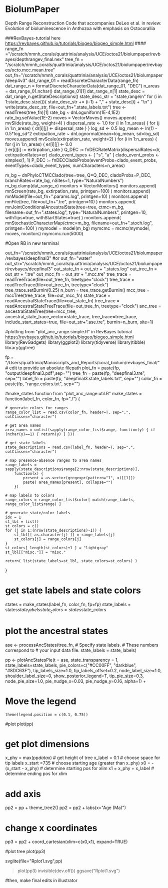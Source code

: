 # BiolumPaper

Depth Range Reconstruction Code that accompanies DeLeo et al. in review: Evolution of bioluminescence in Anthozoa with emphasis on Octocorallia


###RevBayes-tutorial here https://revbayes.github.io/tutorials/biogeo/biogeo_simple.html ####
range_fn ="/scratch/nmnh_corals/quattrinia/analysis/UCE/octos21/biolumpaper/revbayes/depthrangev_final.nex" 
tree_fn = "/scratch/nmnh_corals/quattrinia/analysis/UCE/octos21/biolumpaper/revbayes/octo.mcc.mean.tree"
out_fn="/scratch/nmnh_corals/quattrinia/analysis/UCE/octos21/biolumpaper/deep4v3"
dat_range_01 = readDiscreteCharacterData(range_fn)
dat_range_n = formatDiscreteCharacterData(dat_range_01, "DEC")
n_areas = dat_range_01.nchar()
dat_range_01[1]
dat_range_n[1]
state_desc = dat_range_n.getStateDescriptions()
state_desc_str = "state,range\n"
for (i in 1:state_desc.size()){
    state_desc_str += (i-1) + "," + state_desc[i] + "\n"
}
write(state_desc_str, file=out_fn+".state_labels.txt")
tree <- readTrees(tree_fn)[1]
rate_bg ~ dnLoguniform(1E-4,1E2)
rate_bg.setValue(1E-2)
moves = VectorMoves()
moves.append( mvSlide(rate_bg, weight=4) )
dispersal_rate <- 1.0
for (i in 1:n_areas) {
  for (j in 1:n_areas) {
    dr[i][j] <- dispersal_rate
  }
}
log_sd <- 0.5
log_mean <- ln(1) - 0.5*log_sd^2
extirpation_rate ~ dnLognormal(mean=log_mean, sd=log_sd)
moves.append( mvScale(extirpation_rate, weight=2) )
for (i in 1:n_areas) {
  for (j in 1:n_areas) {
    er[i][j] <- 0.0       
  }
  er[i][i] := extirpation_rate
}
Q_DEC := fnDECRateMatrix(dispersalRates=dr, extirpationRates=er)
clado_event_types <- [ "s", "a" ]
clado_event_probs <- simplex(1, 1)
P_DEC := fnDECCladoProbs(eventProbs=clado_event_probs,
                            eventTypes=clado_event_types,
                            numCharacters=n_areas)
                            
m_bg ~ dnPhyloCTMCClado(tree=tree,
                           Q=Q_DEC,
                           cladoProbs=P_DEC,
                           branchRates=rate_bg,
                           nSites=1,
                           type="NaturalNumbers")
m_bg.clamp(dat_range_n)
monitors = VectorMonitors()
monitors.append( mnScreen(rate_bg, extirpation_rate, printgen=100) )
monitors.append( mnModel(file=out_fn+".params.log", printgen=10) )
monitors.append( mnFile(tree, file=out_fn+".tre", printgen=10) )
monitors.append( mnJointConditionalAncestralState(tree=tree,
                                                  ctmc=m_bg,
                                                  filename=out_fn+".states.log",
                                                  type="NaturalNumbers",
                                                  printgen=10,
                                                  withTips=true,
                                                  withStartStates=true) )
monitors.append( mnStochasticCharacterMap(ctmc=m_bg,
                                          filename=out_fn+".stoch.log",
                                          printgen=100) )
mymodel = model(m_bg)
mymcmc = mcmc(mymodel, moves, monitors)
mymcmc.run(5000)

#Open RB in new terminal

out_fn="/scratch/nmnh_corals/quattrinia/analysis/UCE/octos21/biolumpaper/revbayes/deepfinal3" 
	#or out_fn="water" 
out_str="/scratch/nmnh_corals/quattrinia/analysis/UCE/octos21/biolumpaper/revbayes/deepfinal3" 
out_state_fn = out_str + ".states.log"
out_tree_fn = out_str + ".tre"
out_mcc_fn = out_str + ".mcc.tre" 
tree_trace = readTreeTrace(file=out_tree_fn, treetype="clock")
tree_trace = readTreeTrace(file=out_tree_fn, treetype="clock")
tree_trace.setBurnin(0.25)
n_burn = tree_trace.getBurnin()
mcc_tree = mccTree(tree_trace, file=out_mcc_fn)
state_trace = readAncestralStateTrace(file=out_state_fn)
tree_trace = readAncestralStateTreeTrace(file=out_tree_fn, treetype="clock")
anc_tree = ancestralStateTree(tree=mcc_tree,
                              ancestral_state_trace_vector=state_trace,
                              tree_trace=tree_trace,
                              include_start_states=true,
                              file=out_str+".ase.tre",
                              burnin=n_burn,
                              site=1)
                              
                              
#plotting from "plot_anc_range.simple.R" in RevBayes tutorial  https://revbayes.github.io/tutorials/biogeo/biogeo_simple.html
library(RevGadgets)
library(ggplot2)
library(tidyverse)
library(tibble)
library(ggtree)

fp = "/Users/quattrinia/Manuscripts_and_Reports/coral_biolum/revbayes_final/" # edit to provide an absolute filepath
plot_fn = paste(fp, "output/deepfinal3.pdf",sep="")
tree_fn = paste(fp, "deepfinal3.tre", sep="")
label_fn = paste(fp, "deepfinal3.state_labels.txt", sep="")
color_fn = paste(fp, "range.colors.txt", sep="")
                       
#make_states function from "plot_anc_range.util.R"
make_states = function(label_fn, color_fn, fp="./") {

    # generate colors for ranges
    range_color_list = read.csv(color_fn, header=T, sep=",", colClasses="character")
    
    # get area names
    area_names = unlist(sapply(range_color_list$range, function(y) { if (nchar(y)==1) { return(y) } }))
    
    # get state labels
    state_descriptions = read.csv(label_fn, header=T, sep=",", colClasses="character")
    
    # map presence-absence ranges to area names
    range_labels = sapply(state_descriptions$range[2:nrow(state_descriptions)],
        function(x) {
            present = as.vector(gregexpr(pattern="1", x)[[1]])
            paste( area_names[present], collapse="")
        })

    # map labels to colors 
    range_colors = range_color_list$color[ match(range_labels, range_color_list$range) ]
    
    # generate state/color labels
    idx = 1
    st_lbl = list()
    st_colors = c()
    for (j in 1:(nrow(state_descriptions)-1)) {
        st_lbl[[ as.character(j) ]] = range_labels[j]
        st_colors[j] = range_colors[j]
    }
    st_colors[ length(st_colors)+1 ] = "lightgray"
    st_lbl[["misc."]] = "misc."   
    
    return( list(state_labels=st_lbl, state_colors=st_colors) )
}
# get state labels and state colors
states = make_states(label_fn, color_fn, fp=fp)
state_labels = states$state_labels
state_colors = states$state_colors

# plot the ancestral states
ase <- processAncStates(tree_fn,
                        # Specify state labels.
                        # These numbers correspond to
                        # your input data file.
                        state_labels = state_labels)

pp  <- plotAncStatesPie(t = ase,
                        state_transparency = 1,
                        state_labels=state_labels,
                        pie_colors=c("#CC00FF", "darkblue", "#8DC63F"), 
                            tip_labels_size=1.0,
                            tip_labels_offset=0.2,
                            node_label_size=1.0,
                            shoulder_label_size=0,
                            show_posterior_legend=T,
                            tip_pie_size=0.3,
                            node_pie_size=1.0,
                            pie_nudge_x=0.03,
                            pie_nudge_y=0.16,
                            alpha=1) +
 # Move the legend
    theme(legend.position = c(0.1, 0.75))
  
#plot
plot(pp)                         
# get plot dimensions
x_phy = max(pp$data$x)       # get height of tree
x_label = 0.1                # choose space for tip labels
x_start =735                 # choose starting age (greater than x_phy)
x0 = -(x_start - x_phy)      # determine starting pos for xlim
x1 = x_phy + x_label         # determine ending pos for xlim

# add axis
pp2 = pp + theme_tree2()
pp2 = pp2 + labs(x="Age (Ma)")

# change x coordinates
pp3 = pp2 + coord_cartesian(xlim=c(x0,x1), expand=TRUE)  

#plot tree
plot(pp3)

svglite(file="Rplot1.svg",pp)
> plot(pp3)
> invisible(dev.off())
> ggsave("Rplot1.svg")

#then, make final edits in illustrator
